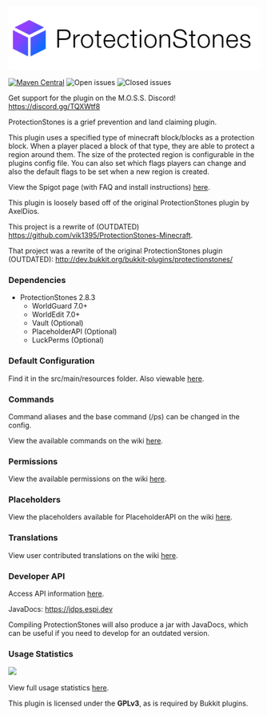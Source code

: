 ![ProtectionStones](/logo.png?raw=true)

[![Maven Central](https://img.shields.io/maven-central/v/dev.espi/protectionstones.svg?label=Maven%20Central)](https://search.maven.org/search?q=g:%22dev.espi%22%20AND%20a:%22protectionstones%22)
![Open issues](https://img.shields.io/github/issues-raw/espidev/ProtectionStones)
![Closed issues](https://img.shields.io/github/issues-closed-raw/espidev/ProtectionStones)

Get support for the plugin on the M.O.S.S. Discord! https://discord.gg/TQXWtf8

ProtectionStones is a grief prevention and land claiming plugin.

This plugin uses a specified type of minecraft block/blocks as a protection block. When a player placed a block of that type, they are able to protect a region around them. The size of the protected region is configurable in the plugins config file. You can also set which flags players can change and also the default flags to be set when a new region is created.

View the Spigot page (with FAQ and install instructions) [here](https://www.spigotmc.org/resources/protectionstones-updated-for-1-13-1-16-wg7.61797/).

This plugin is loosely based off of the original ProtectionStones plugin by AxelDios.

This project is a rewrite of (OUTDATED) https://github.com/vik1395/ProtectionStones-Minecraft.

That project was a rewrite of the original ProtectionStones plugin (OUTDATED): http://dev.bukkit.org/bukkit-plugins/protectionstones/

### Dependencies
* ProtectionStones 2.8.3
  * WorldGuard 7.0+
  * WorldEdit 7.0+
  * Vault (Optional)
  * PlaceholderAPI (Optional)
  * LuckPerms (Optional)
  
### Default Configuration
Find it in the src/main/resources folder. Also viewable [here](https://github.com/espidev/ProtectionStones/wiki/Configuration).

### Commands
Command aliases and the base command (/ps) can be changed in the config.

View the available commands on the wiki [here](https://github.com/espidev/ProtectionStones/wiki/Commands).

### Permissions
View the available permissions on the wiki [here](https://github.com/espidev/ProtectionStones/wiki/Permissions).

### Placeholders
View the placeholders available for PlaceholderAPI on the wiki [here](https://github.com/espidev/ProtectionStones/wiki/Placeholders).

### Translations
View user contributed translations on the wiki [here](https://github.com/espidev/ProtectionStones/wiki/Translations).

### Developer API

Access API information [here](https://github.com/espidev/ProtectionStones/wiki/API).

JavaDocs: https://jdps.espi.dev

Compiling ProtectionStones will also produce a jar with JavaDocs, which can be useful if you need to develop for an outdated version.

### Usage Statistics
<img src="https://bstats.org/signatures/bukkit/protectionstones.svg">

View full usage statistics [here](https://bstats.org/plugin/bukkit/ProtectionStones/4071).

This plugin is licensed under the **GPLv3**, as is required by Bukkit plugins.
